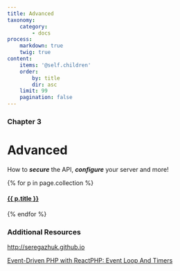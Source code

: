 ```yaml
---
title: Advanced
taxonomy:
    category:
        - docs
process:
    markdown: true
    twig: true
content:
    items: '@self.children'
    order:
        by: title
        dir: asc
    limit: 99
    pagination: false
---
```


### Chapter 3

# Advanced

How to ***secure*** the API, ***configure*** your server and more!

{% for p in page.collection %}
#### [ {{ p.title }}]({{p.link}})
{% endfor %}

### Additional Resources

http://seregazhuk.github.io

[Event-Driven PHP with ReactPHP: Event Loop And Timers](http://seregazhuk.github.io/2017/06/06/phpreact-event-loop/)